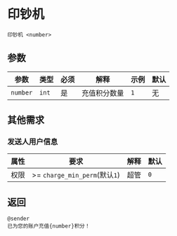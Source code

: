 <!--
 Copyright (C) 2024 originalFactor
 
 This file is part of QwenBotQ.
 
 QwenBotQ is free software: you can redistribute it and/or modify
 it under the terms of the GNU General Public License as published by
 the Free Software Foundation, either version 3 of the License, or
 (at your option) any later version.
 
 QwenBotQ is distributed in the hope that it will be useful,
 but WITHOUT ANY WARRANTY; without even the implied warranty of
 MERCHANTABILITY or FITNESS FOR A PARTICULAR PURPOSE.  See the
 GNU General Public License for more details.
 
 You should have received a copy of the GNU General Public License
 along with QwenBotQ.  If not, see <https://www.gnu.org/licenses/>.
-->

# 印钞机

```
印钞机 <number>
```

## 参数
| 参数     | 类型  | 必须 | 解释         | 示例 | 默认 |
|----------|-------|------|--------------|------|------|
| `number` | `int` |  是  | 充值积分数量 | `1`  | 无   |

## 其他需求

### 发送人用户信息
| 属性 | 要求                          | 解释     | 默认 |
|------|-------------------------------|----------|------|
| 权限 | >= `charge_min_perm`(默认`1`) | 超管     | `0`  |

## 返回
```
@sender
已为您的账户充值{number}积分！
```
